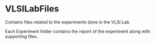 # VLSILabFiles
Contains files related to the experiments done in the VLSI Lab.

Each Experiment folder contains the report of the experiment along with supporting files.
